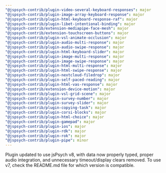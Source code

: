 ```yaml
---
"@jspsych-contrib/plugin-video-several-keyboard-responses": major
"@jspsych-contrib/plugin-image-array-keyboard-response": major
"@jspsych-contrib/plugin-html-keyboard-response-raf": major
"@jspsych-contrib/plugin-libet-intentional-binding": major
"@jspsych-contrib/extension-mediapipe-face-mesh": major
"@jspsych-contrib/extension-touchscreen-buttons": major
"@jspsych-contrib/plugin-vsl-animate-occlusion": major
"@jspsych-contrib/plugin-audio-multi-response": major
"@jspsych-contrib/plugin-audio-swipe-response": major
"@jspsych-contrib/plugin-html-keyboard-slider": major
"@jspsych-contrib/plugin-image-multi-response": major
"@jspsych-contrib/plugin-image-swipe-response": major
"@jspsych-contrib/plugin-html-multi-response": major
"@jspsych-contrib/plugin-html-swipe-response": major
"@jspsych-contrib/plugin-nextcloud-filedrop": major
"@jspsych-contrib/plugin-self-paced-reading": major
"@jspsych-contrib/plugin-html-vas-response": major
"@jspsych-contrib/extension-device-motion": major
"@jspsych-contrib/plugin-vsl-grid-scene": major
"@jspsych-contrib/plugin-survey-number": major
"@jspsych-contrib/plugin-survey-slider": major
"@jspsych-contrib/plugin-copying-task": major
"@jspsych-contrib/plugin-corsi-blocks": major
"@jspsych-contrib/plugin-html-choice": major
"@jspsych-contrib/plugin-gamepad": major
"@jspsych-contrib/plugin-ios": major
"@jspsych-contrib/plugin-rdk": major
"@jspsych-contrib/plugin-rok": major
"@jspsych-contrib/plugin-pipe": minor
---
```


Plugin updated to use jsPsych v8, with data now properly typed, proper audio integration, and unnecessary timeout/display clears removed. To use v7, check the README.md file for which version is compatible.
